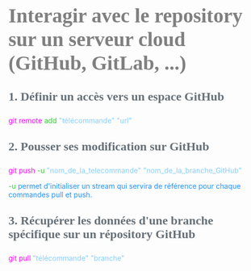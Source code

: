 <head>
<style>
#titleMain {color:#808080; font-size:40px; font-weight:bold; font-family:"Cambria"}
#titleSub {color:#677179; font-size:24px; font-weight:bold; font-family: "Verdana"; margin-top:30px; margin-bottom:25px}
#titleSub2 {color:#563C5C; font-size:20px; font-weight:bold; margin-bottom:20px}
#com {color:#FF00FF; font-size:18px "Carnivalee Freakshow"}
#par {color:#32CD32; font-size:18px "Carnivalee Freakshow"}
#val {color:#87CEFA; font-size:18px "Carnivalee Freakshow"}
#not {color:#1E90FF; font-size:18px "Carnivalee Freakshow"}
</style>
</head>

<!-- ```css
<head>
<style>
#bleu {
color:#87CEFA }
</style>
</head>
``` -->

# <div id="titleMain">Interagir avec le repository sur un serveur cloud (GitHub, GitLab, ...)</div>

## <div id="titleSub">1. Définir un accès vers un espace GitHub</div>

<span id="com">git remote </span>
<span id="par">add </span>
<span id="val">"télécommande" "url"</span>

## <div id="titleSub">2. Pousser ses modification sur GitHub</div>

<span id="com">git push </span>
<span id="par">-u </span>
<span id="val">"nom_de_la_telecommande" "nom_de_la_branche_GitHub"</span>

<span id="par">-u </span>
<span id="not">permet d'initialiser un stream qui servira de référence pour chaque commandes pull et push.</span>

## <div id="titleSub">3. Récupérer les données d'une branche spécifique sur un répository GitHub</div>

<span id="com">git pull </span>
<span id="val">"télécommande" "branche"</span>